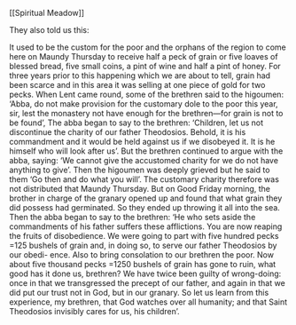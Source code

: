 [[Spiritual Meadow]]
 
They also told us this:  
 
It used to be the custom for the poor and the orphans of the region to come here on Maundy Thursday to receive half a peck of grain or five loaves of blessed bread, five small coins, a pint of wine and half a pint of honey. For three years prior to this happening which we are about to tell, grain had been scarce and in this area it was selling at one piece of gold for two pecks. When Lent came round, some of the brethren said to the higoumen: ‘Abba, do not make provision for the customary dole to the poor this year, sir, lest the monastery not have enough for the brethren—for grain is not to be found’, The abba began to say to the brethren: ‘Children, let us not discontinue the charity of our father Theodosios. Behold, it is his commandment and it would be held against us if we disobeyed it. It is he himself who will look after us’. But the brethren continued to argue with the abba, saying: ‘We cannot give the accustomed charity for we do not have anything to give’. Then the higoumen was deeply grieved but he said to them ‘Go then and do what you will’. The customary charity therefore was not distributed that Maundy Thursday. But on Good Friday morning, the brother in charge of the granary opened up and found that what grain they did possess had germinated. So they ended up throwing it all into the sea. Then the abba began to say to the brethren: ‘He who sets aside the commandments of his father suffers these afflictions. You are now reaping the fruits of disobedience. We were going to part with five hundred pecks =125 bushels of grain and, in doing so, to serve our father Theodosios by our obedi- ence. Also to bring consolation to our brethren the poor. Now about five thousand pecks =1250 bushels of grain has gone to ruin, what good has it done us, brethren? We have twice been guilty of wrong-doing: once in that we transgressed the precept of our father, and again in that we did put our trust not in God, but in our granary. So let us learn from this experience, my brethren, that God watches over all humanity; and that Saint Theodosios invisibly cares for us, his children’. 
